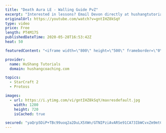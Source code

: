 ```yaml
---
title: "Death Aura LE - Walling Guide PvZ"
excerpt: "Interested in lessons? Email Devon directly at hushangtutorials@outlook.com ------------------------------------------------------------------------------------------------------- Want to support HuShang Tutorials directly? Patreon is a website where you can contribute a monthly donation that will help"
originalUrl: https://youtube.com/watch?v=gntIHZ8kSqY
type: video
price: Free
length: PT4M17S
publishedDateTime: 2020-05-28T16:53:42Z
heat: 50

featuredContent: "<iframe width=\"800\" height=\"500\" frameborder=\"0\" src=\"https://www.youtube.com/embed/gntIHZ8kSqY\" allow=\"accelerometer; autoplay; encrypted-media; gyroscope; picture-in-picture\" allowfullscreen></iframe>"

provider:
  name: HuShang Tutorials
  domain: hushangcoaching.com

topics:
  - StarCraft 2
  - Protoss

images:
  - url: https://i.ytimg.com/vi/gntIHZ8kSqY/maxresdefault.jpg
    width: 1280
    height: 720
    isCached: true

secured: "yaQrp5DiP+TBc99uoq2a2DuLX5XWn/GTNIPziAvARSe91CA73IbWCvxZm9mtCcV0zdyQ+rFligxg6VF3VUwIGPca5Zd7YzWmGCpqtwoe6pgdqx3jfEdGbtuMFkaWNWU54CF9m/bds/hmu4fyFJEivLodGIbbefRCGvoa3PKjN4Cz98cjQMuD4IXm53OUDIHXzS52BuIQvKFMa/S+8uAvQUh++eEeJkTq3UYiVM+bIgQiq0/SUiLwrf9LaV0R9j/G85wRZSE8kuLVJHHU9pKk9NQp7Aq/HKyH+JAl1tXiuaFA4mpOoTdqKP9EafBl2RpgkCuS6DPRRsYKeKkpZi+elAQBA1v11fKeHIAG4B17avfflNLqSNXysBAiElYicwYHG6PrYKehk5bYkY5VP6u8eN1GC3q/FUGk/oSm+7Z7dc4=;wAfxfJJtShJuQ7J2HIg4fg=="
---
```


